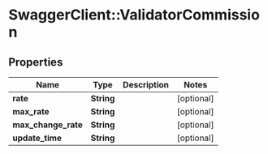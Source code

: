 # SwaggerClient::ValidatorCommission

## Properties
Name | Type | Description | Notes
------------ | ------------- | ------------- | -------------
**rate** | **String** |  | [optional] 
**max_rate** | **String** |  | [optional] 
**max_change_rate** | **String** |  | [optional] 
**update_time** | **String** |  | [optional] 


